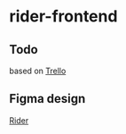 # rider-frontend

## Todo

based on [Trello](https://trello.com/b/Oi8gMwWX/project-codecamp-5-ride%E0%B9%80%E0%B8%94%E0%B9%89%E0%B8%AD)

## Figma design

[Rider](https://www.figma.com/file/2QqUZrtKg39p7sQ7Lwg6s6/Ride%E0%B9%80%E0%B8%94%E0%B8%AD%E0%B8%A3%E0%B9%8C-(Draft)?node-id=282%3A2065)
